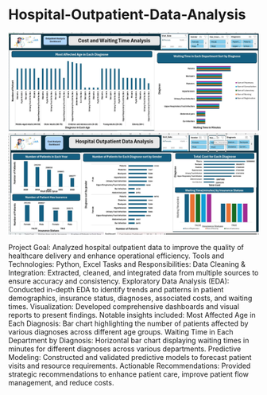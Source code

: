 # Hospital-Outpatient-Data-Analysis

![image alt](https://github.com/Muhammedswalihu/Hospital-Outpatient-Data-Analysis/blob/main/Hospitl%20excel%201.jpeg?raw=true)
![image alt](https://github.com/Muhammedswalihu/Hospital-Outpatient-Data-Analysis/blob/main/hospital%20excel%202.jpeg?raw=true)

Project Goal: Analyzed hospital outpatient data to improve the quality of healthcare delivery and enhance operational efficiency.
Tools and Technologies: Python, Excel
Tasks and Responsibilities:
Data Cleaning & Integration: Extracted, cleaned, and integrated data from multiple sources to ensure accuracy and consistency.
Exploratory Data Analysis (EDA): Conducted in-depth EDA to identify trends and patterns in patient demographics, insurance status, diagnoses, associated costs, and waiting times.
Visualization: Developed comprehensive dashboards and visual reports to present findings. Notable insights included:
Most Affected Age in Each Diagnosis: Bar chart highlighting the number of patients affected by various diagnoses across different age groups.
Waiting Time in Each Department by Diagnosis: Horizontal bar chart displaying waiting times in minutes for different diagnoses across various departments.
Predictive Modeling: Constructed and validated predictive models to forecast patient visits and resource requirements.
Actionable Recommendations: Provided strategic recommendations to enhance patient care, improve patient flow management, and reduce costs.
